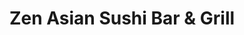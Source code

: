 ---
layout: place
title: "Zen Asian Sushi Bar & Grill"
permalink: /colorado/denver/zen-asian-sushi-bar-grill.html
stateAbbr: CO
stateName: Colorado
cityName: Denver
place_id: ChIJ6eg6fql7bIcRo8C5mX5WVLw
photos:
  - name: >-
      places/ChIJ6eg6fql7bIcRo8C5mX5WVLw/photos/AeeoHcIyafuOZxL6GdPM0gfsqBThK4fjmH5YsR00Vce1pK9hzsoJHXfC2XUm4o4TVkhs7ssEbb6-PhdKeKwIzGtISGamcI7AzNLsqeSmhSfcaVSJLWAj_VfM6WVJ7fE8uzH4FNlqQRtwldgy8nyAWwWichniXCWUAJy60upYHDs8RruAbOxro7ZTC4H2luXfKqYprz8oK891GvZzEWwr327Nv8rt3z5Pk4kQAEtCDvp38Bw1EwFOcHKIcz_LWWMUXVXF6KwEUu8wlnIkeG_6F2CFJVsk94B83jRkaTX-hx8e-bLPGg
    widthPx: 1030
    heightPx: 813
    authorAttributions:
      - displayName: Zen Asian Sushi Bar & Grill
        uri: https://maps.google.com/maps/contrib/107445057699948547794
        photoUri: >-
          https://lh3.googleusercontent.com/a-/ALV-UjUIHo0DqPAt2HOR8QgdIVnSiHKGDhyVCO-MF6MKThqdAt4YWN4=s100-p-k-no-mo
    flagContentUri: >-
      https://www.google.com/local/imagery/report/?cb_client=maps_api_places.places_api&image_key=!1e10!2sAF1QipPXLSXA8maVYmGtajL5rXnJC7l77VEUD6rGXaPD&hl=en-US
    googleMapsUri: >-
      https://www.google.com/maps/place//data=!3m4!1e2!3m2!1sAF1QipPXLSXA8maVYmGtajL5rXnJC7l77VEUD6rGXaPD!2e10!4m2!3m1!1s0x876c7ba97e3ae8e9:0xbc54567e99b9c0a3
  - name: >-
      places/ChIJ6eg6fql7bIcRo8C5mX5WVLw/photos/AeeoHcIVKCGnrWcAeEi_ilhmq64kwXmImZ-Vy4eMbIFItd0F5EcPvfQ28O_3IrH35YKpxqlGvuSZcLI2R7j7MFVCZTN9NhoILZWjFm1MYoG1omQtv6ek95U04ijjecd0SriLqy0yoJQGkianuHPdPc7HqqeYGmhVmEQrCjI0Harblo3KSAI9BuqKIIk3z29-1fOSFAolpjOymXpNTS1XuxiNcm_bHaSxd8npKEqFvQuhs5gHTNGW-x0E2dZwEZbYt0mE6RQWcLmFuxsZGI8HYWQkvYOWBsSKKPyg-cZWOcpw2Mn43A
    widthPx: 2048
    heightPx: 1363
    authorAttributions:
      - displayName: Zen Asian Sushi Bar & Grill
        uri: https://maps.google.com/maps/contrib/107445057699948547794
        photoUri: >-
          https://lh3.googleusercontent.com/a-/ALV-UjUIHo0DqPAt2HOR8QgdIVnSiHKGDhyVCO-MF6MKThqdAt4YWN4=s100-p-k-no-mo
    flagContentUri: >-
      https://www.google.com/local/imagery/report/?cb_client=maps_api_places.places_api&image_key=!1e10!2sAF1QipP23KobLwhcxNjXRnLJBSNqVdCiMaNoRL7QM6wp&hl=en-US
    googleMapsUri: >-
      https://www.google.com/maps/place//data=!3m4!1e2!3m2!1sAF1QipP23KobLwhcxNjXRnLJBSNqVdCiMaNoRL7QM6wp!2e10!4m2!3m1!1s0x876c7ba97e3ae8e9:0xbc54567e99b9c0a3
  - name: >-
      places/ChIJ6eg6fql7bIcRo8C5mX5WVLw/photos/AeeoHcKQjY89wVH502DRUBZaZapnONLE9RY3NbR35Io_rxUBBZueECseqWUfDsuDscdTjXRzzDw6G6fVqhmhkK7aBTS7b83L6N7CIK9UNqiym5LtvGPxNh1B3awOdM76tfwJsCWiFzYItghnK9fA2Ld6pHJOmqYQ7z41Bc43oIABXpiyb8jBLfpqq78DppZInq48mtL4hVlQo1BNlz_qkxyKrrdpspZdW-G06ArnjEse8ZclOXFLa9VX4yWnqJ87pbvI--FnmIoOHnDcyq-QqW8qHNBfjaFKLN4rG92UpXO-iXMCX0ZSNYScQMOIjQRKS7GK7fapgWA1Ob6ynw4oN4_YLy6AaiTcFsJ_6IWxLzwUIf_hPlP_NISpC1mxGED7uCGpSJy2l4pHPMKvKcCExfGJ08J2pUfhZVmnzFlzs4Q0SFvkDuWf
    widthPx: 4032
    heightPx: 1816
    authorAttributions:
      - displayName: Ashanti Johnson (RedQueen)
        uri: https://maps.google.com/maps/contrib/100033324974821328225
        photoUri: >-
          https://lh3.googleusercontent.com/a-/ALV-UjXMoAv98NsweaBF482B41L7zKffg7ingJRGhfCKrGjoq9ktwNxrAQ=s100-p-k-no-mo
    flagContentUri: >-
      https://www.google.com/local/imagery/report/?cb_client=maps_api_places.places_api&image_key=!1e10!2sCIHM0ogKEICAgMDwzZax1QE&hl=en-US
    googleMapsUri: >-
      https://www.google.com/maps/place//data=!3m4!1e2!3m2!1sCIHM0ogKEICAgMDwzZax1QE!2e10!4m2!3m1!1s0x876c7ba97e3ae8e9:0xbc54567e99b9c0a3
  - name: >-
      places/ChIJ6eg6fql7bIcRo8C5mX5WVLw/photos/AeeoHcLpkCq7AhJU5HUy4lcONMtjsgNFa2x_e_jaSqbPEjq_hvp9wtDbTUJVqBZv-GQb_16gnZGT71JJocChSI8wWA_hy2Ru7J7Ou___iPF_XRg5Qwxin5-rYso1GMcXpumL9qAnWXt5qRikgWJ75PtD8I0WxnUR3cxCvD8dl_jsuu8RXjEP-o87QGegUIT-VyDugbGqp3m_Vk7jOgLq_hw6NEy4f8igl-7aqFO9UROpLhODkCrl57ZxWwJuLoxggN3lS1iCwnudUkKXfNQe4zXTu6Xxswh45BEfyAabZDR2538KBpNMwlxJ65Yfo9z0-7gf5dLfpHzUyqvg9KRXQAVDCqhGrQPNaHshpff_V06hDxl-UGZmDb_bEQL-AQJxmaL7BnOZehmfLNEyuJOnrdJN9PVrSLvZ2m5UuS9Q41Ka1c0LKGo5
    widthPx: 4080
    heightPx: 3072
    authorAttributions:
      - displayName: James Dismang (TheDizz)
        uri: https://maps.google.com/maps/contrib/100436570087039618185
        photoUri: >-
          https://lh3.googleusercontent.com/a-/ALV-UjVMeu8uirrwGi0BVAl2aR0KSNnApAZfmxPiZBCMH5gEchdEU_QQBQ=s100-p-k-no-mo
    flagContentUri: >-
      https://www.google.com/local/imagery/report/?cb_client=maps_api_places.places_api&image_key=!1e10!2sCIHM0ogKEICAgIDrzYO-gwE&hl=en-US
    googleMapsUri: >-
      https://www.google.com/maps/place//data=!3m4!1e2!3m2!1sCIHM0ogKEICAgIDrzYO-gwE!2e10!4m2!3m1!1s0x876c7ba97e3ae8e9:0xbc54567e99b9c0a3
  - name: >-
      places/ChIJ6eg6fql7bIcRo8C5mX5WVLw/photos/AeeoHcJomJ0ENlYKqGS73Rob1YgqcOMwuI9o3BMsFYD2wGWtzVFgmlpvyEERtPHoQnobSOGsJNidOjPA_aXQLr887lj-AB64DI51bx3fvMYwW10oxUB-T2YoDhx8TpQnIJRAUNkzuZFVUzF6eGMyAHMREUZ5DBjq8a0ZFzusLL_zVkfwsLbfyYE6XWxd9roZzQg6dr6WO3KiZw2IoVNDGssVfIRchhlGMIBNG3d6SNEp7f33aE3Z0b4PBNl1g-aRXJBqX5RNm4XnuQ2xKTZvGS-BKuuL55cJ17lnCzQzUPO-xopPtsps094Mr2pIp5CBHO67OVEbjck-YwX4spntX-zJjjsPSoXxq2vpbJSUiFrF8VgTDxUWztmZfZeNPw5T2TTaBykb2I1dVy48s-TVPVjkb7MXQGu1WtUJgozpy6P9KKQ3HpVc21-Pq3XqYDq8pUPz
    widthPx: 4032
    heightPx: 1816
    authorAttributions:
      - displayName: Ashanti Johnson (RedQueen)
        uri: https://maps.google.com/maps/contrib/100033324974821328225
        photoUri: >-
          https://lh3.googleusercontent.com/a-/ALV-UjXMoAv98NsweaBF482B41L7zKffg7ingJRGhfCKrGjoq9ktwNxrAQ=s100-p-k-no-mo
    flagContentUri: >-
      https://www.google.com/local/imagery/report/?cb_client=maps_api_places.places_api&image_key=!1e10!2sCIABIhAIN0uG_BHHh2flWzkACQi-&hl=en-US
    googleMapsUri: >-
      https://www.google.com/maps/place//data=!3m4!1e2!3m2!1sCIABIhAIN0uG_BHHh2flWzkACQi-!2e10!4m2!3m1!1s0x876c7ba97e3ae8e9:0xbc54567e99b9c0a3
  - name: >-
      places/ChIJ6eg6fql7bIcRo8C5mX5WVLw/photos/AeeoHcI3PtVPu29hAnLLESHyfagZZQ9TsVYU-aDJmLeePu6H3YliURIARb1QDxuMiLhbhyYg52-xeRHmsAPE4n2MZBNTqwgKKju0Emjp6SyZ87H2ePQND4rami-kkMmYmkOJrL_rkgdql-Q52-vJG4Urbb9lelfL-ZgLnghCumyMsXKPcSL-zcw92WIbVTuwIMjiPReLKI2FfSet9ssorAT2uf2GXqht96lLFjI0U8Y2EFf0gApdWZEBySfGUqEiHC-Ax13AjwfxqC7KkUIGgHVuwF3LApLIDDp7Xs91iXvol8XRwesIjo_VUvnDsYneQK6-VFXtDdvmYPLr0_2DAUO6fVMqqFbrZE3KnXCrel_kHaeByTwNrWW6KUBH8JW-ikIXIkHWOBxa1Lh6PBk6vONaDDc7ytRBFSp0HeUwXHsLmvyLQgmV
    widthPx: 4032
    heightPx: 3024
    authorAttributions:
      - displayName: Cindi Shutt
        uri: https://maps.google.com/maps/contrib/101172535585168401722
        photoUri: >-
          https://lh3.googleusercontent.com/a-/ALV-UjVYxHxPdHXH0xjqLhalA5aBYq_9qDBOa98zjSwuRTyTFpg6I0Y=s100-p-k-no-mo
    flagContentUri: >-
      https://www.google.com/local/imagery/report/?cb_client=maps_api_places.places_api&image_key=!1e10!2sCIHM0ogKEICAgICTrouGmwE&hl=en-US
    googleMapsUri: >-
      https://www.google.com/maps/place//data=!3m4!1e2!3m2!1sCIHM0ogKEICAgICTrouGmwE!2e10!4m2!3m1!1s0x876c7ba97e3ae8e9:0xbc54567e99b9c0a3
  - name: >-
      places/ChIJ6eg6fql7bIcRo8C5mX5WVLw/photos/AeeoHcI40AaeBZ74yiCLUg-mIKr-MlSHEU5cOpqaUT959dKl-c8AYcSIb0ayiq8hw_sns39MX5mWEw_28x4tZLec7PO-nLMb9AY1MpSwE5ml3HKewceVr_G28hqWwwbQbFsqCHa8JJtXcEVkUHuvleZjvGNhZw3cfHkqAPOopkwnQuvj2QlAm6n5JCH0GCBxdPx53lrLuE3NYVnyBq7b5j4056xhWnnWoCRWXrrnzUpj1lW64OlxmFekGfV2u55sZZe4mqFaj9q5UgmV_yU7zt9NXlk39LyjvwAFVQeVexuBPLA7e6PIorxGfNieU5IeRCzjnwvDJ0czWBueqKGUsOZu-tOb9Nz7x6ucuvDRQIpAnITUYQexjyGTVgD0fgXkutwdWNnTEnRrbX9HJs6f8-l43wTgCyHWu78fYvlG2Grcie0
    widthPx: 3024
    heightPx: 4032
    authorAttributions:
      - displayName: Biswanath Das
        uri: https://maps.google.com/maps/contrib/108419983941160006560
        photoUri: >-
          https://lh3.googleusercontent.com/a-/ALV-UjUedxtW4KMhbA4fC6yIY5GzCBLumYTXQx9w7advDAx7VCY5CUIT=s100-p-k-no-mo
    flagContentUri: >-
      https://www.google.com/local/imagery/report/?cb_client=maps_api_places.places_api&image_key=!1e10!2sCIHM0ogKEICAgIDb2_f8HA&hl=en-US
    googleMapsUri: >-
      https://www.google.com/maps/place//data=!3m4!1e2!3m2!1sCIHM0ogKEICAgIDb2_f8HA!2e10!4m2!3m1!1s0x876c7ba97e3ae8e9:0xbc54567e99b9c0a3
  - name: >-
      places/ChIJ6eg6fql7bIcRo8C5mX5WVLw/photos/AeeoHcL4FG0x1_mTLBwtWX4bRVxPUF8jxRELglYNkMvaZviqx8rHihWPpqm70V4uMNTnjjqmHwomjERUFTkK4HAVxDnGguhrVpCs2ARxnjrZ2v65pYfx3ELMboBPUKMDWDprJYgEgAaIX0miRip6akEpSGtgTqlnTJ1SsHBWl9nMeXbX4J5W7SuNHLVhaJ_Og75iN6CPIudpZQCw5QLxlIF80Ud8g-pa12zPildXWL4u1rEArFJuqGymgcNNjg5FOVJxPK6oHr5vkUsjrveUQABmdciLRWnq7HZhw5jQzuOtN7Rr0EVTO1yyS0kkRxmKaPDR3P8wpsa2WpeFTvk7NzKta8HTRHQj8jxFukkBKGXdrL_FKl9Q6zgcmwY8yI6LYQR-Mf9GVNg8x1zsConZrSSOcR0BrWPYZJq2iIHPxxrN8l4
    widthPx: 4000
    heightPx: 3000
    authorAttributions:
      - displayName: DQ Durrah
        uri: https://maps.google.com/maps/contrib/103566523753411426747
        photoUri: >-
          https://lh3.googleusercontent.com/a/ACg8ocITh6fyLY26nmH2Qp1zdVw717H12YzwJEjWfFovcp7gzhtEcg=s100-p-k-no-mo
    flagContentUri: >-
      https://www.google.com/local/imagery/report/?cb_client=maps_api_places.places_api&image_key=!1e10!2sCIHM0ogKEICAgIDFr8fKRg&hl=en-US
    googleMapsUri: >-
      https://www.google.com/maps/place//data=!3m4!1e2!3m2!1sCIHM0ogKEICAgIDFr8fKRg!2e10!4m2!3m1!1s0x876c7ba97e3ae8e9:0xbc54567e99b9c0a3
  - name: >-
      places/ChIJ6eg6fql7bIcRo8C5mX5WVLw/photos/AeeoHcIaJhh9Mx1_Z7-XQsmgYCCWhwdln9NRps1zd00MC9yNypkD8jpyRMBvpZHJBQyWHo2G93NlDvWgaXkzxEtB-GHlh4kG-9LfENkIRix1fXtAWLlriCE-Iruovd-BebvcT8hhSmToyMAAqEUXSzYgh879GlNiyis6v9dzEBhfcYkVC716WazI3vdbFUXcN5tpzvOnxIbyzzOUA48_oVkyEcDZoW5Fymq6tAeR1keKFq6jxlO0D5ufFdZDC9NxK--LrBrHNaZLAbXHivsUuAi66UOWAnTVG3bOsKeXUMtmjWe109d1RD6SWicP3c8XsZuQ_oVAuDGHoxbpZjPHp2S-BRQYTJ_PpFE2JSO7B6SBc7uW8kaaXR6JN4wVAjpA1rLefZx0xXWFkt5jmMzlhiCt6WT67Cfqk_rvZSH70jpYioo2cA
    widthPx: 3024
    heightPx: 4032
    authorAttributions:
      - displayName: Biswanath Das
        uri: https://maps.google.com/maps/contrib/108419983941160006560
        photoUri: >-
          https://lh3.googleusercontent.com/a-/ALV-UjUedxtW4KMhbA4fC6yIY5GzCBLumYTXQx9w7advDAx7VCY5CUIT=s100-p-k-no-mo
    flagContentUri: >-
      https://www.google.com/local/imagery/report/?cb_client=maps_api_places.places_api&image_key=!1e10!2sCIHM0ogKEICAgIDb2_f8aA&hl=en-US
    googleMapsUri: >-
      https://www.google.com/maps/place//data=!3m4!1e2!3m2!1sCIHM0ogKEICAgIDb2_f8aA!2e10!4m2!3m1!1s0x876c7ba97e3ae8e9:0xbc54567e99b9c0a3
  - name: >-
      places/ChIJ6eg6fql7bIcRo8C5mX5WVLw/photos/AeeoHcK1bNgpbx4Ezhk-3fNKqjfnqnLYPvHggeTmRiVUbaz272yES7hHTPERorp_CS0NyePP5leFUfntTvEK6_cNykvEEfRJLcjfxE-_hBBHJNzHsuKJWcS8N6ZbOMaZL1w76eCPl0RVq21LqO1-Yug2Y9YwJERZw8bVNjUzlOSlekIaJXmHWtY_bl6Z6guqlLv7YxKsFOXbFsb8x_mXOZeD45upZBWYWkbY03TQTb7gMYg6M-mU21OiGe0UGyzFSZJOa-Sfelddt_lJ30WrU6-VkLkoM7MhtJBtdMz181l8espCfc4Wn14SycV_rBG5JKBaWQcpEFNArgAfV4LkTMSc6L1Y_TGQNtDLbBgach2ZwK2D-IrkDkuXotueT0XtMze57NAmPnB-yoiKSXYFXg1JxVRxoXKfygKSzj19bfMoRsxWu0_8
    widthPx: 4000
    heightPx: 3000
    authorAttributions:
      - displayName: Erendira May
        uri: https://maps.google.com/maps/contrib/116852681906580573732
        photoUri: >-
          https://lh3.googleusercontent.com/a-/ALV-UjXKU0YmW9FabDDRGeyHhJC6e8rUiCeHtSKLJ5w8PhrU2Jf2Lek=s100-p-k-no-mo
    flagContentUri: >-
      https://www.google.com/local/imagery/report/?cb_client=maps_api_places.places_api&image_key=!1e10!2sCIHM0ogKEICAgICrjrOLxQE&hl=en-US
    googleMapsUri: >-
      https://www.google.com/maps/place//data=!3m4!1e2!3m2!1sCIHM0ogKEICAgICrjrOLxQE!2e10!4m2!3m1!1s0x876c7ba97e3ae8e9:0xbc54567e99b9c0a3
address: 8354 Northfield Blvd, Denver, CO 80238, USA
street: 8354 Northfield Blvd
city: Denver
state: CO
zip: '80238'
country: USA
neighborhood: Northeast
latitude: '39.782655'
longitude: '-104.891414'
accessibility_options:
  wheelchairAccessibleParking: true
  wheelchairAccessibleEntrance: true
  wheelchairAccessibleRestroom: true
  wheelchairAccessibleSeating: true
business_status: OPERATIONAL
name: Zen Asian Sushi Bar & Grill
google_maps_links:
  directionsUri: >-
    https://www.google.com/maps/dir//''/data=!4m7!4m6!1m1!4e2!1m2!1m1!1s0x876c7ba97e3ae8e9:0xbc54567e99b9c0a3!3e0
  placeUri: https://maps.google.com/?cid=13570566678919102627
  writeAReviewUri: >-
    https://www.google.com/maps/place//data=!4m3!3m2!1s0x876c7ba97e3ae8e9:0xbc54567e99b9c0a3!12e1
  reviewsUri: >-
    https://www.google.com/maps/place//data=!4m4!3m3!1s0x876c7ba97e3ae8e9:0xbc54567e99b9c0a3!9m1!1b1
  photosUri: >-
    https://www.google.com/maps/place//data=!4m3!3m2!1s0x876c7ba97e3ae8e9:0xbc54567e99b9c0a3!10e5
primary_type: Sushi Restaurant
opening_hours:
  regular: null
  current: null
secondary_opening_hours:
  regular:
    weekdayDescriptions: null
    type: null
  current:
    weekdayDescriptions: null
    type: null
phone: (303) 371-4644
price_level: PRICE_LEVEL_MODERATE
price_range: null
rating: '4.4'
rating_count: 1625
website: http://zensushinorthfield.com/
description: null
reviews: null
parking_options: null
payment_options: null
allow_dogs: null
curbside_pickup: null
delivery: null
dine_in: null
good_for_children: null
good_for_groups: null
good_for_sports: null
live_music: null
menu_for_children: null
outdoor_seating: null
reservable: null
restroom: null
serves_beer: null
serves_breakfast: null
serves_brunch: null
serves_cocktails: null
serves_coffee: null
serves_dinner: null
serves_dessert: null
serves_lunch: null
serves_vegetarian_food: null
serves_wine: null
takeout: null

---